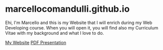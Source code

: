 # marcellocomandulli.github.io

Ehi, I'm Marcello and this is my Website that I will enrich during my Web Developing course. When you will open it, you will find also my Curriculum Vitae with my background and what I love to do.

[My Website](https://marcellocomandulli.github.io)
[PDF Presentation](https://drive.google.com/file/d/1H5fTN6XtPioauSpZ7ceN90zV0I7ebaL0/view?usp=sharing)
